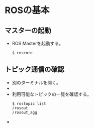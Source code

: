 # ROSの基本
## マスターの起動
- ROS Masterを起動する。
  ```
  $ roscore
  ```

## トピック通信の確認
- 別のターミナルを開く。
- 
- 利用可能なトピックの一覧を確認する。
  ```
  $ rostopic list
  /rosout
  /rosout_agg
  ```
- 
